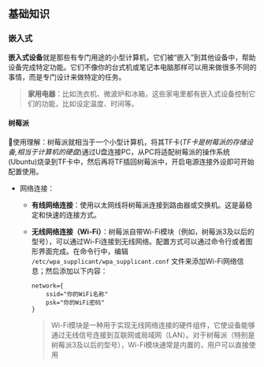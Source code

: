 

## 基础知识

### **嵌入式**

**嵌入式设备**就是那些有专门用途的小型计算机，它们被“嵌入”到其他设备中，帮助设备完成特定功能。它们不像你的台式机或笔记本电脑那样可以用来做很多不同的事情，而是专门设计来做特定的任务。

> **家用电器**：比如洗衣机、微波炉和冰箱，这些家电里都有嵌入式设备控制它们的功能，比如设定温度、时间等。



#### 树莓派

:kimono:使用理解：树莓派就相当于一个小型计算机，将其TF卡(*TF卡是树莓派的存储设备,相当于计算机的硬盘*)通过U盘连接PC，从PC将适配树莓派的操作系统(Ubuntu)烧录到TF卡中，然后再将TF插回树莓派中，开启电源连接外设即可开始配置使用。

- 网络连接：

  - **有线网络连接**：使用以太网线将树莓派连接到路由器或交换机。这是最稳定和快速的连接方式。

  - **无线网络连接（Wi-Fi）**：树莓派自带Wi-Fi模块（例如，树莓派3及以后的型号），可以通过Wi-Fi连接到无线网络。配置方式可以通过命令行或者图形界面完成。在命令行中，编辑 `/etc/wpa_supplicant/wpa_supplicant.conf` 文件来添加Wi-Fi网络信息；然后添加以下内容：

    ```
    network={
        ssid="你的WiFi名称"
        psk="你的WiFi密码"
    }
    ```

    > Wi-Fi模块是一种用于实现无线网络连接的硬件组件，它使设备能够通过无线信号连接到互联网或局域网（LAN）。对于树莓派（特别是树莓派3及以后的型号），Wi-Fi模块通常是内置的，用户可以直接使用

